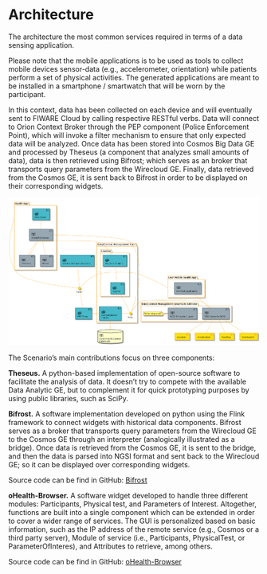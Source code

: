 # Architecture

The architecture the most common services required in terms of a data sensing application.  

Please note that the mobile applications is to be used as tools to collect mobile devices sensor-data (e.g., accelerometer, orientation) while patients perform a set of physical activities. The generated applications are meant to be installed in a smartphone / smartwatch that will be worn by the participant. 

In this context, data has been collected on each device and will eventually sent to FIWARE Cloud by calling respective RESTful verbs. Data will connect to Orion Context Broker through the PEP component (Police Enforcement Point), which will invoke a filter mechanism to ensure that only expected data will be analyzed. Once data has been stored into Cosmos Big Data GE and processed by Theseus (a component that analyzes small amounts of data), data is then retrieved using Bifrost; which serves as an broker that transports query parameters from the Wirecloud GE. Finally, data retrieved from the Cosmos GE, it is sent back to Bifrost in order to be displayed on their corresponding  widgets.


![alt text](images/SmartHealthApp.png)


The Scenario’s main contributions focus on three components:


**Theseus.** A python-based implementation of open-source software to facilitate the analysis of data. It doesn’t try to compete with the available Data Analytic GE, but to complement it for quick prototyping purposes by using public libraries, such as SciPy.

**Bifrost.** A software implementation  developed on python using the Flink framework  to connect widgets with historical data components. Bifrost serves as a broker that transports query parameters from the Wirecloud GE to the Cosmos GE through an interpreter (analogically illustrated as a bridge). Once data is retrieved from the Cosmos GE, it is sent to the bridge, and then the data is parsed into NGSI format and sent back to the Wirecloud GE; so it can be displayed over corresponding widgets. 

Source code can be find in GitHub: [Bifrost](https://github.com/netzahdzc/Bifrost/tree/master/Bifrost)

**oHealth-Browser.** A software widget developed to handle three different modules: Participants, Physical test, and Parameters of Interest. Altogether, functions are built into a single component which can be extended in order to cover a wider range of services. The GUI is personalized based on basic information, such as the IP address of the remote service (e.g., Cosmos or a third party server), Module of service (i.e., Participants, PhysicalTest, or ParameterOfInteres), and Attributes to retrieve, among others.

Source code can be find in GitHub: [oHealth-Browser](https://github.com/netzahdzc/Bifrost/tree/master/oHealthCxt-Browser)






